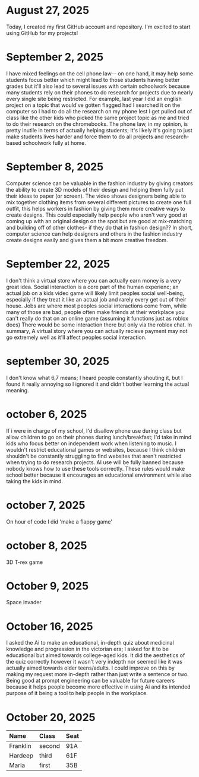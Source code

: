 
# August 27, 2025

Today, I created my first GitHub account and repository. I'm excited to start using GitHub for my projects!

# September 2, 2025

I have mixed feelings on the cell phone law-- on one hand, it may help some students focus better which might lead to those students having better grades but it'll also lead to several issues with certain schoolwork because many students rely on their phones to do research for projects due to nearly every single site being restricted. For example, last year I did an english project on a topic that would've gotten flagged had I searched it on the computer so I had to do all the research on my phone lest I get pulled out of class like the other kids who picked the same project topic as me and tried to do their research on the chromebooks. The phone law, in my opinion, is pretty inutile in terms of actually helping students; It's likely it's going to just make students lives harder and force them to do all projects and research-based schoolwork fully at home. 

# September 8, 2025

Computer science can be valuable in the fashion industry by giving creators the ability to create 3D models of their design and helping them fully put their ideas to paper (or screen). The video shows designers being able to mix together clothing items from several different pictures to create one full outfit, this helps workers in fashion by giving them more creative ways to create designs. This could especially help people who aren't very good at coming up with an original design on the spot but are good at mix-matching and building off of other clothes- if they do that in fashion design?? In short, computer science can help designers and others in the fashion industry create designs easily and gives them a bit more creative freedom. 

# September 22, 2025

I don't think a virtual store where you can actually earn money is a very great idea. Social interaction is a core part of the human experienc; an actual job on a kids video game will likely limit peoples social well-being, especially if they treat it like an actual job and rarely every get out of their house. Jobs are where most peoples social interactions come from, while many of those are bad, people often make friends at their workplace you can't really do that on an online game (assuming it functions just as roblox does) There would be some interaction there but only via the roblox chat. In summary, A virtual story where you can actually recieve payment may not go extremely well as it'll affect peoples social interaction. 

# september 30, 2025

I don't know what 6,7 means; I heard people constantly shouting it, but I found it really annoying so I ignored it and didn't bother learning the actual meaning.

# october 6, 2025
If i were in charge of my school, I'd disallow phone use during class but allow children to go on their phones during lunch/breakfast; I'd take in mind kids who focus better on independent work when listening to music. I wouldn't restrict educational games or websites, because I think children shouldn't be constantly struggling to find websites that aren't restricted when trying to do research projects. AI use will be fully banned because nobody knows how to use these tools correctly. These rules would make school better because it encourages an educational environment while also taking the kids in mind.

# october 7, 2025
On hour of code I did 'make a flappy game'

# october 8, 2025
3D T-rex game

# October 9, 2025
Space invader 

# October 16, 2025
I asked the Ai to make an educational, in-depth quiz about medicinal knowledge and progression in the victorian era; I asked for it to be educational but aimed towards college-aged kids. It did the aesthetics of the quiz correctly however it wasn't very indepth nor seemed like it was actually aimed towards older teens/adults. I could improve on this by making my request more in-depth rather than just write a sentence or two. Being good at prompt engineering can be valuable for future careers because it helps people become more effective in using Ai and its intended purpose of it being a tool to help people in the workplace.

# October 20, 2025
| Name     | Class   | Seat |
| :------- | :----   | :--- |
| Franklin | second  | 91A  |
| Hardeep  | third   | 61F  |
| Marla    | first   | 35B  |
